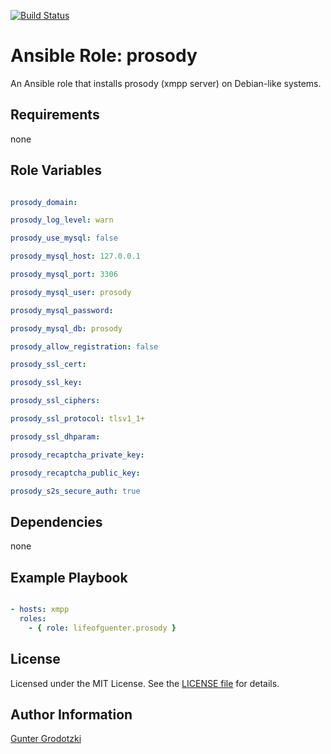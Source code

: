 [![Build Status](https://travis-ci.org/lifeofguenter/ansible-role-prosody.svg?branch=master)](https://travis-ci.org/lifeofguenter/ansible-role-prosody)

# Ansible Role: prosody

An Ansible role that installs prosody (xmpp server) on Debian-like systems.

## Requirements

none

## Role Variables

```yaml

prosody_domain:

prosody_log_level: warn

prosody_use_mysql: false

prosody_mysql_host: 127.0.0.1

prosody_mysql_port: 3306

prosody_mysql_user: prosody

prosody_mysql_password:

prosody_mysql_db: prosody

prosody_allow_registration: false

prosody_ssl_cert:

prosody_ssl_key:

prosody_ssl_ciphers:

prosody_ssl_protocol: tlsv1_1+

prosody_ssl_dhparam:

prosody_recaptcha_private_key:

prosody_recaptcha_public_key:

prosody_s2s_secure_auth: true

```

## Dependencies

none

## Example Playbook

```yaml

- hosts: xmpp
  roles:
    - { role: lifeofguenter.prosody }
```

## License

Licensed under the MIT License. See the [LICENSE file](LICENSE) for details.

## Author Information

[Gunter Grodotzki](https://lifeofguenter.de)
